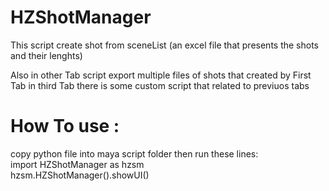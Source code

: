 # HZShotManager
This script create shot from sceneList (an excel file that presents the shots and their lenghts)


Also in other Tab script export multiple files of shots that created by First Tab
in third Tab there is some custom script that related to previuos tabs

# How To use :
  copy python file into maya script folder then run these lines: </br>
import HZShotManager as hzsm </br>
hzsm.HZShotManager().showUI() </br>
